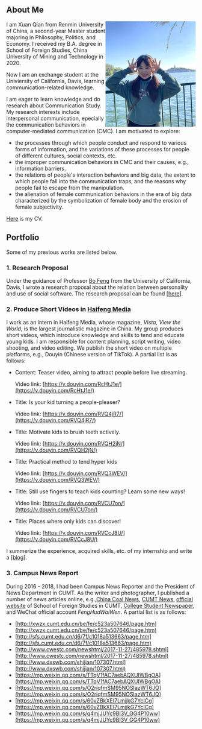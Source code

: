 ## About Me

<img src='./assets/images/photo.jpg' width='240px' style="float:right">

I am Xuan Qian from Renmin University of China, a second-year Master student majoring in Philosophy, Politics, and Economy. I received my B.A. degree in School of Foreign Studies, China University of Mining and Technology in 2020.

<p class='emph-blue'>Now I am an exchange student at the Univiersity of California, Davis, learning communication-related knowledge.</p>

I am eager to learn knowledge and do research about Communication Study. My research interests include interpersonal communication, epecially the communication behaviors in computer-mediated communication (CMC). I am motivated to explore:
* the processes through which people conduct and respond to various forms of information, and the variations of these processes for people of different cultures, social contexts, etc.
* the improper communication behaviors in CMC and their causes, e.g., information barriers.
* the relations of people's interaction behaviors and big data, the extent to which people fall into the communication traps, and the reasons why people fail to escape from the manipulation.
* the alienation of female communication behaviors in the era of big data characterized by the symbolization of female body and the erosion of female subjectivity.

[Here](./assets/files/CV_XuanQian.pdf) is my CV.

## Portfolio
Some of my previous works are listed below.
### 1. Research Proposal
Under the guidance of Professor [Bo Feng](https://communication.ucdavis.edu/people/bfeng) from the University of California, Davis, I wrote a research proposal about the relation between personality and use of social software. The research proposal can be found [[here](./assets/files/XuanQian_ResearchProposal.pdf)].

### 2. Produce Short Videos in [Haifeng Media](http://www.vistastory.com/index.html#/)
I work as an intern in Haifeng Media, whose magazine, *Vista, View the World*, is the largest journalistic magazine in China. My group produces short videos, which introduce knowledge and skills to tend and educate young kids. I am responsible for content planning, script writing, video shooting, and video editing. We publish the short video on multiple platforms, e.g., Douyin (Chinese version of TikTok). A partial list is as follows:
* Content: Teaser video, aiming to attract people before live streaming.

  Video link: [https://v.douyin.com/RcHtJ1e/](https://v.douyin.com/RcHtJ1e/)
* Title: Is your kid turning a people-pleaser?
  
  Video link: [https://v.douyin.com/RVQ4jR7/](https://v.douyin.com/RVQ4jR7/)
* Title: Motivate kids to brush teeth actively.
  
  Video link: [https://v.douyin.com/RVQH2jN/](https://v.douyin.com/RVQH2jN/)
* Title: Practical method to tend hyper kids

  Video link: [https://v.douyin.com/RVQ3WEV/](https://v.douyin.com/RVQ3WEV/)

* Title: Still use fingers to teach kids counting? Learn some new ways!

  Video link: [https://v.douyin.com/RVCU7on/](https://v.douyin.com/RVCU7on/)
  
* Title: Places where only kids can discover!
 
  Video link: [https://v.douyin.com/RVCcJ8U/](https://v.douyin.com/RVCcJ8U/)

<span class="reminder"> I summerize the experience, acquired skills, etc. of my internship and write a [<a href="./video">blog</a>].</span>

### 3. Campus News Report
During 2016 - 2018, I had been Campus News Reporter and the President of News Department in CUMT. As the writer and photographer, I published a number of news articles online, e.g.,<a href="http://www.cwestc.com/index.aspx">China Coal News</a>, <a href="http://xwzx.cumt.edu.cn/main.htm">CUMT News</a>, <a href="http://sfs.cumt.edu.cn/main.htm">official website</a> of School of Foreign Studies in CUMT, <a href="http://www.dxswb.com/">College Student Newspaper</a>, and WeChat official account *FengHuaWaiWen*. A partial list is as follows:
* [http://xwzx.cumt.edu.cn/be/fe/c523a507646/page.htm](http://xwzx.cumt.edu.cn/be/fe/c523a507646/page.htm)
* [http://sfs.cumt.edu.cn/d6/7f/c1018a513663/page.htm](http://sfs.cumt.edu.cn/d6/7f/c1018a513663/page.htm)
* [http://www.cwestc.com/newshtml/2017-11-27/485978.shtml](http://www.cwestc.com/newshtml/2017-11-27/485978.shtml)
* [http://www.dxswb.com/shijian/107307.html](http://www.dxswb.com/shijian/107307.html)
* [https://mp.weixin.qq.com/s/TTqV1fAC7aebAQXUIWBgOA](https://mp.weixin.qq.com/s/TTqV1fAC7aebAQXUIWBgOA)
* [https://mp.weixin.qq.com/s/O2riqfmSM95NOSIazWT6JQ](https://mp.weixin.qq.com/s/O2riqfmSM95NOSIazWT6JQ)
* [https://mp.weixin.qq.com/s/60vZBkXEI7LmjjkG7YcICg](https://mp.weixin.qq.com/s/60vZBkXEI7LmjjkG7YcICg)
* [https://mp.weixin.qq.com/s/q4mjJUYc9BI3V_GG4P10ww](https://mp.weixin.qq.com/s/q4mjJUYc9BI3V_GG4P10ww)
